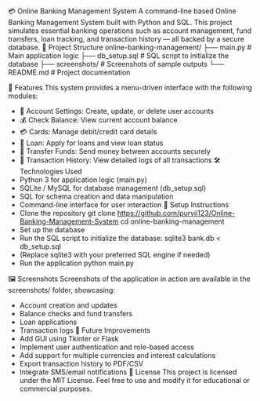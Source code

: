 💳 Online Banking Management System
A command-line based Online Banking Management System built with Python and SQL. This project simulates essential banking operations such as account management, fund transfers, loan tracking, and transaction history — all backed by a secure database.
📁 Project Structure
online-banking-management/
├── main.py             # Main application logic
├── db_setup.sql        # SQL script to initialize the database
├── screenshots/        # Screenshots of sample outputs
└── README.md           # Project documentation


🚀 Features
This system provides a menu-driven interface with the following modules:
- 🔐 Account Settings: Create, update, or delete user accounts
- 💰 Check Balance: View current account balance
- 💳 Cards: Manage debit/credit card details
- 🏦 Loan: Apply for loans and view loan status
- 🔄 Transfer Funds: Send money between accounts securely
- 📜 Transaction History: View detailed logs of all transactions
🛠️ Technologies Used
- Python 3 for application logic (main.py)
- SQLite / MySQL for database management (db_setup.sql)
- SQL for schema creation and data manipulation
- Command-line interface for user interaction
🧱 Setup Instructions
- Clone the repository
git clone https://github.com/purvii123/Online-Banking-Management-System
cd online-banking-management
- Set up the database
- Run the SQL script to initialize the database:
sqlite3 bank.db < db_setup.sql
- (Replace sqlite3 with your preferred SQL engine if needed)
- Run the application
python main.py


🖼️ Screenshots
Screenshots of the application in action are available in the screenshots/ folder, showcasing:
- Account creation and updates
- Balance checks and fund transfers
- Loan applications
- Transaction logs
📌 Future Improvements
- Add GUI using Tkinter or Flask
- Implement user authentication and role-based access
- Add support for multiple currencies and interest calculations
- Export transaction history to PDF/CSV
- Integrate SMS/email notifications
📄 License
This project is licensed under the MIT License. Feel free to use and modify it for educational or commercial purposes.


